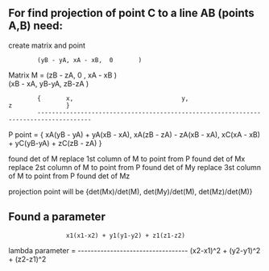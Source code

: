 

## For find projection of point C to a line AB (points A,B) need:
create matrix and point
							
			(yB - yA, xA - xB, 	0		)  
Matrix M = 	(zB - zA, 	0	 , xA - xB	)  
			(xB - xA, yB-yA, 	zB-zA	)

			{		x, 								y, 							z 				}
			-------------------------------------------------------------------------------------
P point = { xA(yB - yA) + yA(xB - xA), xA(zB - zA) - zA(xB - xA), xC(xA - xB) + yC(yB-yA) + zC(zB - zA) }

found det of M
replace 1st column of M to point from P found det of Mx
replace 2st column of M to point from P found det of My
replace 3st column of M to point from P found det of Mz

projection point will be 
{det(Mx)/det(M), det(My)/det(M), det(Mz)/det(M)}

## Found a parameter

 					x1(x1-x2) + y1(y1-y2) + z1(z1-z2)
lambda parameter = ----------------------------------
					(x2-x1)^2 + (y2-y1)^2 + (z2-z1)^2

